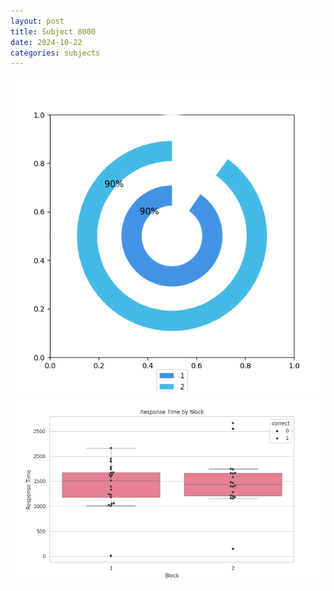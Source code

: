 ```yaml
---
layout: post
title: Subject 8000
date: 2024-10-22
categories: subjects
---
```


![](data/8000/run-21/8000__acc_test.png)
![](data/8000/run-21/8000_rt.png)
